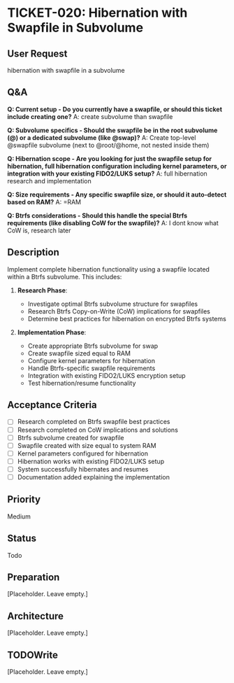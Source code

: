 # TICKET-020: Hibernation with Swapfile in Subvolume

## User Request
hibernation with swapfile in a subvolume

## Q&A
**Q: Current setup - Do you currently have a swapfile, or should this ticket include creating one?**
A: create subvolume than swapfile

**Q: Subvolume specifics - Should the swapfile be in the root subvolume (@) or a dedicated subvolume (like @swap)?**
A: Create top-level @swapfile subvolume (next to @root/@home, not nested inside them)

**Q: Hibernation scope - Are you looking for just the swapfile setup for hibernation, full hibernation configuration including kernel parameters, or integration with your existing FIDO2/LUKS setup?**
A: full hibernation research and implementation

**Q: Size requirements - Any specific swapfile size, or should it auto-detect based on RAM?**
A: =RAM

**Q: Btrfs considerations - Should this handle the special Btrfs requirements (like disabling CoW for the swapfile)?**
A: I dont know what CoW is, research later

## Description
Implement complete hibernation functionality using a swapfile located within a Btrfs subvolume. This includes:

1. **Research Phase**: 
   - Investigate optimal Btrfs subvolume structure for swapfiles
   - Research Btrfs Copy-on-Write (CoW) implications for swapfiles
   - Determine best practices for hibernation on encrypted Btrfs systems

2. **Implementation Phase**:
   - Create appropriate Btrfs subvolume for swap
   - Create swapfile sized equal to RAM
   - Configure kernel parameters for hibernation
   - Handle Btrfs-specific swapfile requirements
   - Integration with existing FIDO2/LUKS encryption setup
   - Test hibernation/resume functionality

## Acceptance Criteria
- [ ] Research completed on Btrfs swapfile best practices
- [ ] Research completed on CoW implications and solutions  
- [ ] Btrfs subvolume created for swapfile
- [ ] Swapfile created with size equal to system RAM
- [ ] Kernel parameters configured for hibernation
- [ ] Hibernation works with existing FIDO2/LUKS setup
- [ ] System successfully hibernates and resumes
- [ ] Documentation added explaining the implementation

## Priority
Medium

## Status
Todo

## Preparation
[Placeholder. Leave empty.]

## Architecture
[Placeholder. Leave empty.]

## TODOWrite
[Placeholder. Leave empty.]